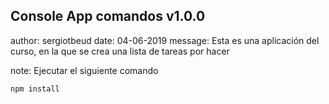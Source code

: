 
## Console App comandos v1.0.0

author: sergiotbeud
date: 04-06-2019
message: Esta es una aplicación del curso, en la que se crea una lista de tareas por hacer

note: Ejecutar el siguiente comando

````
npm install
````
